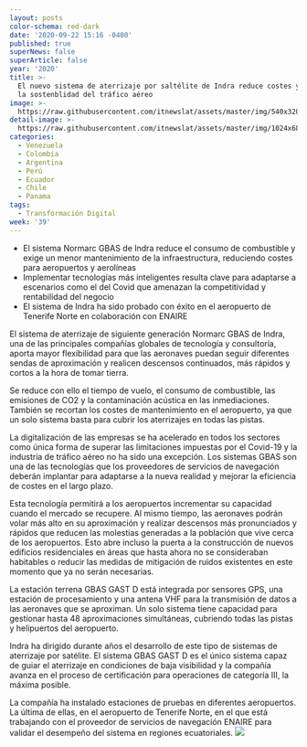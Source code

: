 ```yaml
---
layout: posts
color-schema: red-dark
date: '2020-09-22 15:16 -0400'
published: true
superNews: false
superArticle: false
year: '2020'
title: >-
  El nuevo sistema de aterrizaje por saltélite de Indra reduce costes y refuerza
  la sostenblidad del tráfico aéreo
image: >-
  https://raw.githubusercontent.com/itnewslat/assets/master/img/540x320/Aterrizaje-p.jpg
detail-image: >-
  https://raw.githubusercontent.com/itnewslat/assets/master/img/1024x680/Aterrizaje-g.jpg
categories:
  - Venezuela
  - Colombia
  - Argentina
  - Perú
  - Ecuador
  - Chile
  - Panama
tags:
  - Transformación Digital
week: '39'
---
```

 
- El sistema Normarc GBAS de Indra reduce el consumo de combustible y exige un menor mantenimiento de la infraestructura, reduciendo costes para aeropuertos y aerolíneas 
- Implementar tecnologías más inteligentes resulta clave para adaptarse a escenarios como el del Covid que amenazan la competitividad y rentabilidad del negocio 
- El sistema de Indra ha sido probado con éxito en el aeropuerto de Tenerife Norte en colaboración con ENAIRE 

El sistema de aterrizaje de siguiente generación Normarc GBAS de Indra, una de las principales compañías globales de tecnología y consultoría, aporta mayor flexibilidad para que las aeronaves puedan seguir diferentes sendas de aproximación y realicen descensos continuados, más rápidos y cortos a la hora de tomar tierra. 

Se reduce con ello el tiempo de vuelo, el consumo de combustible, las emisiones de CO2 y la contaminación acústica en las inmediaciones. También se recortan los costes de mantenimiento en el aeropuerto, ya que un solo sistema basta para cubrir los aterrizajes en todas las pistas. 

La digitalización de las empresas se ha acelerado en todos los sectores como única forma de superar las limitaciones impuestas por el Covid-19 y la industria de tráfico aéreo no ha sido una excepción. Los sistemas GBAS son una de las tecnologías que los proveedores de servicios de navegación deberán implantar para adaptarse a la nueva realidad y mejorar la eficiencia de costes en el largo plazo. 

Esta tecnología permitirá a los aeropuertos incrementar su capacidad cuando el mercado se recupere. Al mismo tiempo, las aeronaves podrán volar más alto en su aproximación y realizar descensos más pronunciados y rápidos que reducen las molestias generadas a la población que vive cerca de los aeropuertos. Esto abre incluso la puerta a la construcción de nuevos edificios residenciales en áreas que hasta ahora no se consideraban habitables o reducir las medidas de mitigación de ruidos existentes en este momento que ya no serán necesarias. 

La estación terrena GBAS GAST D está integrada por sensores GPS, una estación de procesamiento y una antena VHF para la transmisión de datos a las aeronaves que se aproximan. Un solo sistema tiene capacidad para gestionar hasta 48 aproximaciones simultáneas, cubriendo todas las pistas y helipuertos del aeropuerto. 

Indra ha dirigido durante años el desarrollo de este tipo de sistemas de aterrizaje por satélite. El sistema GBAS GAST D es el único sistema capaz de guiar el aterrizaje en condiciones de baja visibilidad y la compañía avanza en el proceso de certificación para operaciones de categoría III, la máxima posible. 

La compañía ha instalado estaciones de pruebas en diferentes aeropuertos. La última de ellas, en el aeropuerto de Tenerife Norte, en el que está trabajando con el proveedor de servicios de navegación ENAIRE para validar el desempeño del sistema en regiones ecuatoriales. 
<img src="https://tracker.metricool.com/c3po.jpg?hash=56f88a41e39ab42c063cc51676587a04"/>
